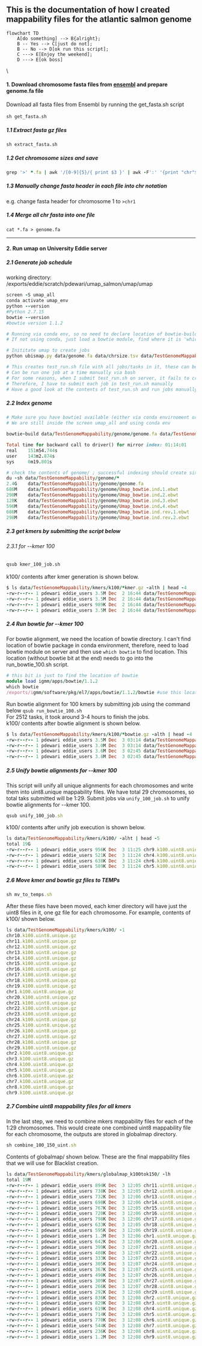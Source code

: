 ## This is the documentation of how I created mappability files for the atlantic salmon genome

```mermaid
flowchart TD
    A[do something] --> B{alright};
    B -- Yes --> C[just do not];
    B -- No --> D[ok run this script];
    C ---> E[Enjoy the weekend];
    D ---> E[ok boss]
```
\

#### 1. Download chromosome fasta files from [ensembl](https://ftp.ensembl.org/pub/release-108/fasta/salmo_salar/dna/) and prepare genome.fa file
Download all fasta files from Ensembl by running the get_fasta.sh script\
\
`sh get_fasta.sh`

##### 1.1 Extract fasta gz files

`sh extract_fasta.sh`

##### 1.2 Get chromosome sizes and save
```ruby
grep '>' *.fa | awk '/[0-9]{5}/{ print $3 }' | awk -F':' '{print "chr"$3"\t"$5}' > chrsize.tsv

```

##### 1.3 Manually change fasta header in each file into chr notation
e.g. change fasta header for chromosome 1 to `>chr1`

##### 1.4 Merge all chr fasta into one file
`cat *.fa > genome.fa`

---

#### 2. Run umap on University Eddie server

##### 2.1 Generate job schedule

working directory: /exports/eddie/scratch/pdewari/umap_salmon/umap/umap
```ruby
screen -S umap_all
conda activate umap_env
python --version
#Python 2.7.15
bowtie --version
#bowtie version 1.1.2

# Running via conda env, so no need to declare location of bowtie-build
# If not using conda, just load a bowtie module, find where it is 'which bowtie' and then use that location

# Inititate umap to create jobs
python ubismap.py data/genome.fa data/chrsize.tsv data/TestGenomeMappability all.q bowtie-build --kmer 100 150 -write_script test_run.sh

# This creates test_run.sh file with all jobs/tasks in it, these can be submitted to server directly, or
# Can be run one job at a time manually via bash
# For some reasons, when I submit test_run.sh on server, it fails to create kmers, presumably because it force uses python3
# Therefore, I have to submit each job in test_run.sh manually
# Have a good look at the contents of test_run.sh and run jobs manually (we will still use qsub to submit individual jobs)!!
```
##### 2.2 Index genome

```ruby
# Make sure you have bowtie1 available (either via conda envirnoment or by module load)
# We are still inside the screen umap_all and using conda env

bowtie-build data/TestGenomeMappability/genome/genome.fa data/TestGenomeMappability/genome/Umap_bowtie.ind

Total time for backward call to driver() for mirror index: 01:14:01
real    151m54.744s
user    143m2.874s
sys     0m19.801s

# check the contents of genome/ ; successful indexing should create six ebwt files
du -sh data/TestGenomeMappability/genome/*
2.4G	data/TestGenomeMappability/genome/genome.fa
686M	data/TestGenomeMappability/genome/Umap_bowtie.ind.1.ebwt
298M	data/TestGenomeMappability/genome/Umap_bowtie.ind.2.ebwt
128K	data/TestGenomeMappability/genome/Umap_bowtie.ind.3.ebwt
596M	data/TestGenomeMappability/genome/Umap_bowtie.ind.4.ebwt
686M	data/TestGenomeMappability/genome/Umap_bowtie.ind.rev.1.ebwt
298M	data/TestGenomeMappability/genome/Umap_bowtie.ind.rev.2.ebwt
```
##### 2.3 get kmers by submitting the script below

###### 2.3.1 for --kmer 100

`qsub kmer_100_job.sh` \
\
k100/ contents after kmer generation is shown below.

```ruby
$ ls data/TestGenomeMappability/kmers/k100/*kmer.gz -alth | head -4
-rw-r--r-- 1 pdewari eddie_users 3.5M Dec  2 16:44 data/TestGenomeMappability/kmers/k100/chr9.2510.100.kmer.gz
-rw-r--r-- 1 pdewari eddie_users 3.5M Dec  2 16:44 data/TestGenomeMappability/kmers/k100/chr9.2509.100.kmer.gz
-rw-r--r-- 1 pdewari eddie_users 989K Dec  2 16:44 data/TestGenomeMappability/kmers/k100/chr9.2511.100.kmer.gz
-rw-r--r-- 1 pdewari eddie_users 3.5M Dec  2 16:44 data/TestGenomeMappability/kmers/k100/chr9.2508.100.kmer.gz
```

##### 2.4 Run bowtie for --kmer 100
For bowtie alignment, we need the location of bowtie directory. I can't find location of bowtie package in conda environment, therefore, need to load
bowtie module on server and then use `which bowtie` to find location. This location (without bowtie bit at the end) needs to go into the run_bowtie_100.sh script.
```ruby
# this bit is just to find the location of bowtie
module load igmm/apps/bowtie/1.1.2
which bowtie
/exports/igmm/software/pkg/el7/apps/bowtie/1.1.2/bowtie #use this location without the 'bowtie' at the end
```
Run bowtie alignment for 100 kmers by submitting job using the command below
`qsub run_bowtie_100.sh` \
For 2512 tasks, it took around 3-4 hours to finish the jobs.
\
k100/ contents after bowtie alignment is shown below.

```ruby
$ ls data/TestGenomeMappability/kmers/k100/*bowtie.gz -alth | head -4
-rw-r--r-- 1 pdewari eddie_users 3.5M Dec  3 03:14 data/TestGenomeMappability/kmers/k100/chr9.2449.100.bowtie.gz
-rw-r--r-- 1 pdewari eddie_users 3.0M Dec  3 03:14 data/TestGenomeMappability/kmers/k100/chr9.2450.100.bowtie.gz
-rw-r--r-- 1 pdewari eddie_users 3.6M Dec  3 02:45 data/TestGenomeMappability/kmers/k100/chr9.2508.100.bowtie.gz
-rw-r--r-- 1 pdewari eddie_users 3.8M Dec  3 02:45 data/TestGenomeMappability/kmers/k100/chr9.2509.100.bowtie.gz
```
##### 2.5 Unify bowtie alignments for --kmer 100

This script will unify all unique alignments for each chromosomes and write them into uint8.unique mappability files. We have total 29 chromosomes, so total taks submitted will be 1:29. Submit jobs via `unify_100_job.sh` to unify bowtie alignments for --kmer 100.
```ruby
qsub unify_100_job.sh
```
k100/ contents after unify job execution is shown below.

```ruby
ls data/TestGenomeMappability/kmers/k100/ -alht | head -5
total 19G
-rw-r--r-- 1 pdewari eddie_users 956K Dec  3 11:25 chr9.k100.uint8.unique.gz
-rw-r--r-- 1 pdewari eddie_users 521K Dec  3 11:24 chr4.k100.uint8.unique.gz
-rw-r--r-- 1 pdewari eddie_users 638K Dec  3 11:24 chr6.k100.uint8.unique.gz
-rw-r--r-- 1 pdewari eddie_users 589K Dec  3 11:24 chr5.k100.uint8.unique.gz
```
##### 2.6 Move kmer and bowtie gz files to TEMPs
```ruby
sh mv_to_temps.sh
```
After these files have been moved, each kmer directory will have just the uint8 files in it, one gz file for each chromosome. For example, contents of k100/ shown below.
```ruby
ls data/TestGenomeMappability/kmers/k100/ -1 
chr10.k100.uint8.unique.gz
chr11.k100.uint8.unique.gz
chr12.k100.uint8.unique.gz
chr13.k100.uint8.unique.gz
chr14.k100.uint8.unique.gz
chr15.k100.uint8.unique.gz
chr16.k100.uint8.unique.gz
chr17.k100.uint8.unique.gz
chr18.k100.uint8.unique.gz
chr19.k100.uint8.unique.gz
chr1.k100.uint8.unique.gz
chr20.k100.uint8.unique.gz
chr21.k100.uint8.unique.gz
chr22.k100.uint8.unique.gz
chr23.k100.uint8.unique.gz
chr24.k100.uint8.unique.gz
chr25.k100.uint8.unique.gz
chr26.k100.uint8.unique.gz
chr27.k100.uint8.unique.gz
chr28.k100.uint8.unique.gz
chr29.k100.uint8.unique.gz
chr2.k100.uint8.unique.gz
chr3.k100.uint8.unique.gz
chr4.k100.uint8.unique.gz
chr5.k100.uint8.unique.gz
chr6.k100.uint8.unique.gz
chr7.k100.uint8.unique.gz
chr8.k100.uint8.unique.gz
chr9.k100.uint8.unique.gz
```
##### 2.7 Combine uint8 mappability files for all kmers
In the last step, we need to combine mkers mappability files for each of the 1:29 chromosomes. This would create one combined uint8 mappability file for each chromosome, the outputs are stored in globalmap directory.
```ruby
sh combine_100_150_uint.sh
```
Contents of globalmap/ shown below. These are the final mappability files that we will use for Blacklist creation.

```ruby
ls data/TestGenomeMappability/kmers/globalmap_k100tok150/ -lh
total 19M
-rw-r--r-- 1 pdewari eddie_users 894K Dec  3 12:05 chr11.uint8.unique.gz
-rw-r--r-- 1 pdewari eddie_users 738K Dec  3 12:05 chr12.uint8.unique.gz
-rw-r--r-- 1 pdewari eddie_users 732K Dec  3 12:06 chr13.uint8.unique.gz
-rw-r--r-- 1 pdewari eddie_users 698K Dec  3 12:06 chr14.uint8.unique.gz
-rw-r--r-- 1 pdewari eddie_users 767K Dec  3 12:05 chr15.uint8.unique.gz
-rw-r--r-- 1 pdewari eddie_users 720K Dec  3 12:06 chr16.uint8.unique.gz
-rw-r--r-- 1 pdewari eddie_users 798K Dec  3 12:06 chr17.uint8.unique.gz
-rw-r--r-- 1 pdewari eddie_users 633K Dec  3 12:05 chr18.uint8.unique.gz
-rw-r--r-- 1 pdewari eddie_users 595K Dec  3 12:06 chr19.uint8.unique.gz
-rw-r--r-- 1 pdewari eddie_users 1.2M Dec  3 12:06 chr1.uint8.unique.gz
-rw-r--r-- 1 pdewari eddie_users 642K Dec  3 12:06 chr20.uint8.unique.gz
-rw-r--r-- 1 pdewari eddie_users 399K Dec  3 12:07 chr21.uint8.unique.gz
-rw-r--r-- 1 pdewari eddie_users 408K Dec  3 12:07 chr22.uint8.unique.gz
-rw-r--r-- 1 pdewari eddie_users 333K Dec  3 12:07 chr23.uint8.unique.gz
-rw-r--r-- 1 pdewari eddie_users 305K Dec  3 12:07 chr24.uint8.unique.gz
-rw-r--r-- 1 pdewari eddie_users 367K Dec  3 12:07 chr25.uint8.unique.gz
-rw-r--r-- 1 pdewari eddie_users 490K Dec  3 12:07 chr26.uint8.unique.gz
-rw-r--r-- 1 pdewari eddie_users 309K Dec  3 12:07 chr27.uint8.unique.gz
-rw-r--r-- 1 pdewari eddie_users 266K Dec  3 12:07 chr28.uint8.unique.gz
-rw-r--r-- 1 pdewari eddie_users 292K Dec  3 12:08 chr29.uint8.unique.gz
-rw-r--r-- 1 pdewari eddie_users 836K Dec  3 12:08 chr2.uint8.unique.gz
-rw-r--r-- 1 pdewari eddie_users 829K Dec  3 12:08 chr3.uint8.unique.gz
-rw-r--r-- 1 pdewari eddie_users 619K Dec  3 12:08 chr4.uint8.unique.gz
-rw-r--r-- 1 pdewari eddie_users 714K Dec  3 12:08 chr5.uint8.unique.gz
-rw-r--r-- 1 pdewari eddie_users 770K Dec  3 12:08 chr6.uint8.unique.gz
-rw-r--r-- 1 pdewari eddie_users 544K Dec  3 12:08 chr7.uint8.unique.gz
-rw-r--r-- 1 pdewari eddie_users 236K Dec  3 12:08 chr8.uint8.unique.gz
-rw-r--r-- 1 pdewari eddie_users 1.2M Dec  3 12:08 chr9.uint8.unique.gz
```

